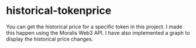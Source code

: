# historical-tokenprice
You can get the historical price for a specific token in this project. I made this happen using the Moralis Web3 API. I have also implemented a graph to display the historical price changes.
